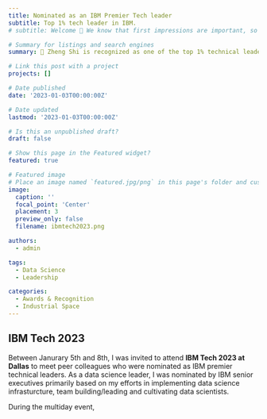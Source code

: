 ```yaml
---
title: Nominated as an IBM Premier Tech leader
subtitle: Top 1% tech leader in IBM.  
# subtitle: Welcome 👋 We know that first impressions are important, so we've populated your new site with some initial content to help you get familiar with everything in no time.

# Summary for listings and search engines
summary: 👋 Zheng Shi is recognized as one of the top 1% technical leaders at IBM. 

# Link this post with a project
projects: []

# Date published
date: '2023-01-03T00:00:00Z'

# Date updated
lastmod: '2023-01-03T00:00:00Z'

# Is this an unpublished draft?
draft: false

# Show this page in the Featured widget?
featured: true

# Featured image
# Place an image named `featured.jpg/png` in this page's folder and customize its options here.
image:
  caption: ''
  focal_point: 'Center'
  placement: 3
  preview_only: false
  filename: ibmtech2023.png

authors:
  - admin

tags:
  - Data Science
  - Leadership

categories:
  - Awards & Recognition
  - Industrial Space
---
```



## IBM Tech 2023

Between Janurary 5th and 8th, I was invited to attend **IBM Tech 2023 at Dallas** to meet peer colleagues who were nominated as IBM premier technical leaders. As a data science leader, I was nominated by IBM senior executives primarily based on my efforts in implementing data science infrasturcture, team building/leading and cultivating data scientists. 

During the multiday event, 

